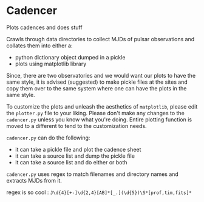 # Cadencer
Plots cadences and does stuff

Crawls through data directories to collect MJDs of pulsar observations and collates them into either a:
- python dictionary object dumped in a pickle 
- plots using matplotlib library

Since, there are two observatories and we would want our plots to have the same style, it is advised (suggested) to make pickle files at the sites and copy them over to the same system where one can have the plots in the same style.

To customize the plots and unleash the aesthetics of `matplotlib`, please edit the `plotter.py` file to your liking. 
Please don't make any changes to the `cadencer.py` unless you know what you're doing. Entire plotting function is moved to a different to tend to the customization needs.

`cadencer.py` can do the following:
- it can take a pickle file and plot the cadence sheet
- it can take a source list and dump the pickle file
- it can take a source list and do either or both

`cadencer.py` uses regex to match filenames and directory names and extracts MJDs from it. 

regex is so cool : `J\d{4}[+-]\d{2,4}[AB]*[_.](\d{5})\S*[prof,tim,fits]*`

